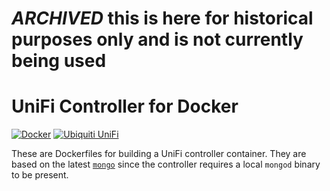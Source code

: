 # *ARCHIVED* this is here for historical purposes only and is not currently being used


# UniFi Controller for Docker

[![Docker](http://i.imgur.com/gasJBKa.png)](https://www.docker.com/) [![Ubiquiti UniFi](http://i.imgur.com/UqzgRqR.png)](https://www.ubnt.com/enterprise/)

These are Dockerfiles for building a UniFi controller container. They are based on the latest [`mongo`](https://hub.docker.com/_/mongo/) since the controller requires a local `mongod` binary to be present.
